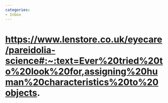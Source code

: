 ```yaml
---
categories:
- Inbox
---
```

# https://www.lenstore.co.uk/eyecare/pareidolia-science#:~:text=Ever%20tried%20to%20look%20for,assigning%20human%20characteristics%20to%20objects.